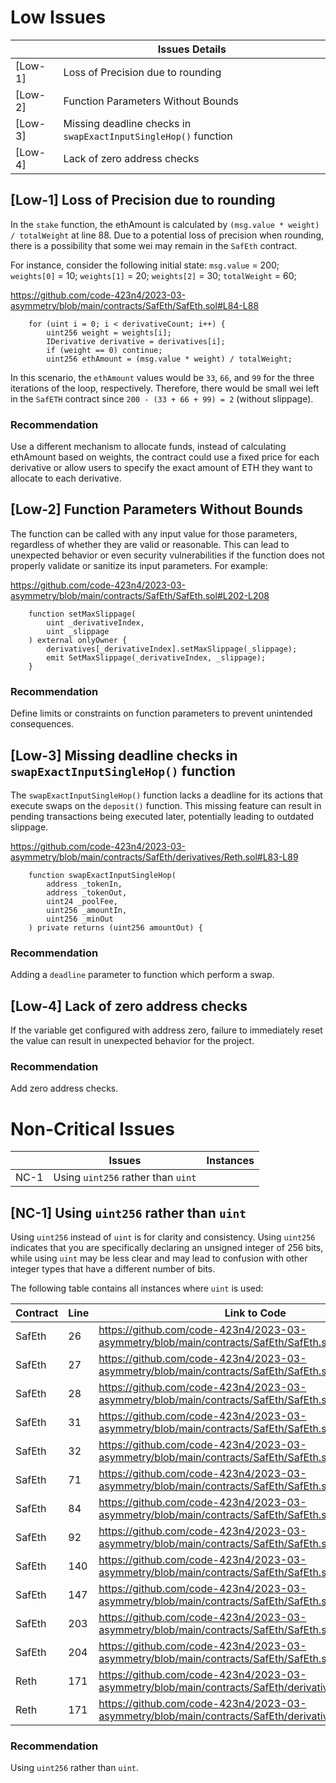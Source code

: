 # Low Issues

|  |	Issues Details |
|---|---|
| [Low-1] | Loss of Precision due to rounding  |
| [Low-2] | Function Parameters Without Bounds |
| [Low-3] | Missing deadline checks in `swapExactInputSingleHop()` function |
| [Low-4] | Lack of zero address checks |

## [Low-1] Loss of Precision due to rounding
In the `stake` function, the ethAmount is calculated by `(msg.value * weight) / totalWeight` at line 88. Due to a potential loss of precision when rounding, there is a possibility that some wei may remain in the `SafEth` contract.

For instance, consider the following initial state:
`msg.value` = 200;
`weights[0]` = 10;
`weights[1]` = 20;
`weights[2]` = 30;
`totalWeight` = 60;

https://github.com/code-423n4/2023-03-asymmetry/blob/main/contracts/SafEth/SafEth.sol#L84-L88
```solidity=84
    for (uint i = 0; i < derivativeCount; i++) {
        uint256 weight = weights[i];
        IDerivative derivative = derivatives[i];
        if (weight == 0) continue;
        uint256 ethAmount = (msg.value * weight) / totalWeight;
```

In this scenario, the `ethAmount` values would be `33`, `66`, and `99` for the three iterations of the loop, respectively. Therefore, there would be small wei left in the `SafETH` contract since `200 - (33 + 66 + 99) = 2` (without slippage).

### Recommendation

Use a different mechanism to allocate funds, instead of calculating ethAmount based on weights, the contract could use a fixed price for each derivative or allow users to specify the exact amount of ETH they want to allocate to each derivative.

## [Low-2] Function Parameters Without Bounds
The function can be called with any input value for those parameters, regardless of whether they are valid or reasonable. This can lead to unexpected behavior or even security vulnerabilities if the function does not properly validate or sanitize its input parameters.
For example:

https://github.com/code-423n4/2023-03-asymmetry/blob/main/contracts/SafEth/SafEth.sol#L202-L208
```solidity=202
    function setMaxSlippage(
        uint _derivativeIndex,
        uint _slippage
    ) external onlyOwner {
        derivatives[_derivativeIndex].setMaxSlippage(_slippage);
        emit SetMaxSlippage(_derivativeIndex, _slippage);
    }
```

### Recommendation
Define limits or constraints on function parameters to prevent unintended consequences.

## [Low-3] Missing deadline checks in `swapExactInputSingleHop()` function

The `swapExactInputSingleHop()` function lacks a deadline for its actions that execute swaps on the `deposit()` function. This missing feature can result in pending transactions being executed later, potentially leading to outdated slippage.

https://github.com/code-423n4/2023-03-asymmetry/blob/main/contracts/SafEth/derivatives/Reth.sol#L83-L89
```solidity
    function swapExactInputSingleHop(
        address _tokenIn,
        address _tokenOut,
        uint24 _poolFee,
        uint256 _amountIn,
        uint256 _minOut
    ) private returns (uint256 amountOut) {
```

### Recommendation
Adding a `deadline` parameter to function which perform a swap.

## [Low-4] Lack of zero address checks
If the variable get configured with address zero, failure to immediately reset the value can result in unexpected behavior for the project.

### Recommendation
Add zero address checks.

# Non-Critical Issues

| | Issues | Instances |
| -------- | -------- | -------- |
| NC-1     | Using `uint256` rather than `uint`     |      |

## [NC-1] Using `uint256` rather than `uint`

Using `uint256` instead of `uint` is for clarity and consistency. Using `uint256` indicates that you are specifically declaring an unsigned integer of 256 bits, while using `uint` may be less clear and may lead to confusion with other integer types that have a different number of bits.

The following table contains all instances where `uint` is used:

| Contract | Line | Link to Code |
| -------- | -------- | ---- |
| SafEth   | 26 | https://github.com/code-423n4/2023-03-asymmetry/blob/main/contracts/SafEth/SafEth.sol#L26 |
| SafEth   | 27 | https://github.com/code-423n4/2023-03-asymmetry/blob/main/contracts/SafEth/SafEth.sol#L27 |
| SafEth   | 28 | https://github.com/code-423n4/2023-03-asymmetry/blob/main/contracts/SafEth/SafEth.sol#L28 |
| SafEth   | 31 | https://github.com/code-423n4/2023-03-asymmetry/blob/main/contracts/SafEth/SafEth.sol#L31 |
| SafEth   | 32 | https://github.com/code-423n4/2023-03-asymmetry/blob/main/contracts/SafEth/SafEth.sol#L32 |
| SafEth   | 71 | https://github.com/code-423n4/2023-03-asymmetry/blob/main/contracts/SafEth/SafEth.sol#L71 |
| SafEth   | 84 | https://github.com/code-423n4/2023-03-asymmetry/blob/main/contracts/SafEth/SafEth.sol#L84 |
| SafEth   | 92 | https://github.com/code-423n4/2023-03-asymmetry/blob/main/contracts/SafEth/SafEth.sol#L92 |
| SafEth   | 140 | https://github.com/code-423n4/2023-03-asymmetry/blob/main/contracts/SafEth/SafEth.sol#L140 |
| SafEth   | 147 | https://github.com/code-423n4/2023-03-asymmetry/blob/main/contracts/SafEth/SafEth.sol#L147 |
| SafEth   | 203 | https://github.com/code-423n4/2023-03-asymmetry/blob/main/contracts/SafEth/SafEth.sol#L203 |
| SafEth   | 204 | https://github.com/code-423n4/2023-03-asymmetry/blob/main/contracts/SafEth/SafEth.sol#L204 |
| Reth     | 171 | https://github.com/code-423n4/2023-03-asymmetry/blob/main/contracts/SafEth/derivatives/Reth.sol#L171 |
| Reth     | 171 | https://github.com/code-423n4/2023-03-asymmetry/blob/main/contracts/SafEth/derivatives/Reth.sol#L241 |

### Recommendation
Using `uint256` rather than `uint`.
